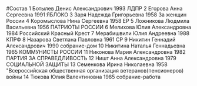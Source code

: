 #Состав
1 Ботылев Денис Александрович 1993 ЛДПР
2 Егорова Анна Сергеевна 1991 ЯБЛОКО
3 Заря Надежда Григорьевна 1958 За женщин России
4 Коромыслова Нина Сергеевна 1958 ЕР
5 Ложникова Людмила Васильевна 1956 ПАТРИОТЫ РОССИИ
6 Мелихова Юлия Александровна 1984 Российский Красный Крест
7 Мерабишвили Юлия Андреевна 1988 КПРФ
8 Назарова Светлана Павловна 1961 СР
9 Никитин Геннадий Александрович 1990 собрание-дом
10 Никитина Наталья Геннадьевна 1965 КОММУНИСТЫ РОССИИ
11 Никонова Мария Александровна 1982 ПАРТИЯ ЗА СПРАВЕДЛИВОСТЬ
12 Ништ Анна Александровна 1979 СОЦИАЛЬНОЙ ЗАЩИТЫ
13 Семенкова Ирина Николаевна 1958 \"Всероссийская общественная организация ветеранов(пенсионеров) войны
14 Тюкова Юлия Валентиновна 1985 собрание-работа
